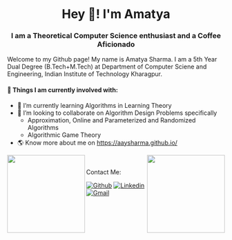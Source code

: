 <h1 align="center">Hey 👋! I'm Amatya</h1>
<h3 align="center">I am a Theoretical Computer Science enthusiast and a Coffee Aficionado</h3>

Welcome to my Github page! My name is Amatya Sharma. I am a 5th Year Dual Degree (B.Tech+M.Tech) at Department of Computer Sciene and Engineering, Indian Institute of Technology Kharagpur.

<!-- <img align="right" alt="img" src="https://github.com/FernandoRoldan93/FernandoRoldan93/blob/master/cover_image.jpg" width="50%" height="auto" /> -->


#### 🌱 Things I am currently involved with: 
- 🌱 I’m currently learning Algorithms in Learning Theory
- 💞️ I’m looking to collaborate on Algorithm Design Problems specifically
  - Approximation, Online and Parameterized and Randomized Algorithms
  - Algorithmic Game Theory
- 🌎 Know more about me on https://aaysharma.github.io/

<p>
	
<img align="left" height=180em src="https://github-readme-stats.vercel.app/api/top-langs/?username=aaysharma&theme=vue&hide=css,tcl,html"></img>
<img align="right" height=180em src="https://github-readme-stats.vercel.app/api?username=aaysharma&count_private=true&show_icons=true&theme=vue&include_all_commits=true"></img>

</p>

<br>

Contact Me:

[![Github](https://img.shields.io/badge/-Github-000?style=flat&logo=Github&logoColor=white)](https://github.com/aaysharma)
[![Linkedin](https://img.shields.io/badge/-LinkedIn-blue?style=flat&logo=Linkedin&logoColor=white)](https://www.linkedin.com/in/amatya-sharma/)
[![Gmail](https://img.shields.io/badge/-Gmail-c14438?style=flat&logo=Gmail&logoColor=white)](mailto:amatyantse@gmail.com)
